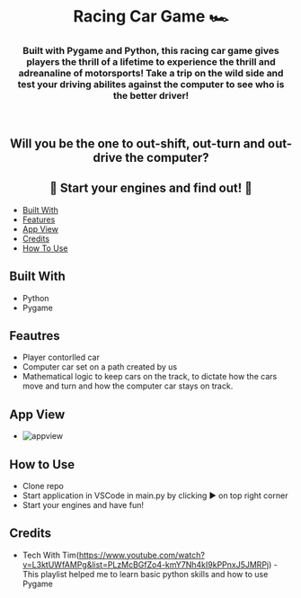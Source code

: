 # <h1 align='center'>Racing Car Game 🏎️</h1>

<h3 align='center'>Built with Pygame and Python, this racing car game gives players the thrill of a lifetime to experience the thrill and adreanaline of motorsports! Take a trip on the wild side and test your driving abilites against the computer to see who is the better driver! </h3>
<br />
<h2 align='center'>Will you be the one to out-shift, out-turn and out-drive the computer? </h2> <h2 align='center'> 🏁 Start your engines and find out! 🏁 </h2>



- [Built With](#built-with)
- [Features](#feautres)
- [App View](#app-view)
- [Credits](#credits)
- [How To Use](#how-to-use)


## Built With
- Python
- Pygame

## Feautres
- Player contorlled car
- Computer car set on a path created by us 
- Mathematical logic to keep cars on the track, to dictate how the cars move and turn and how the computer car stays on track. 


## App View
- ![appview](./images/appview.gif)

## How to Use
- Clone repo
- Start application in VSCode in main.py by clicking ▶️ on top right corner
- Start your engines and have fun!


## Credits
- Tech With Tim(https://www.youtube.com/watch?v=L3ktUWfAMPg&list=PLzMcBGfZo4-kmY7Nh4kI9kPPnxJ5JMRPj) - This playlist helped me to learn basic python skills and how to use Pygame

